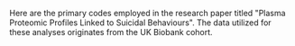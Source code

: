 Here are the primary codes employed in the research paper titled "Plasma Proteomic Profiles Linked to Suicidal Behaviours". The data utilized for these analyses originates from the UK Biobank cohort.
